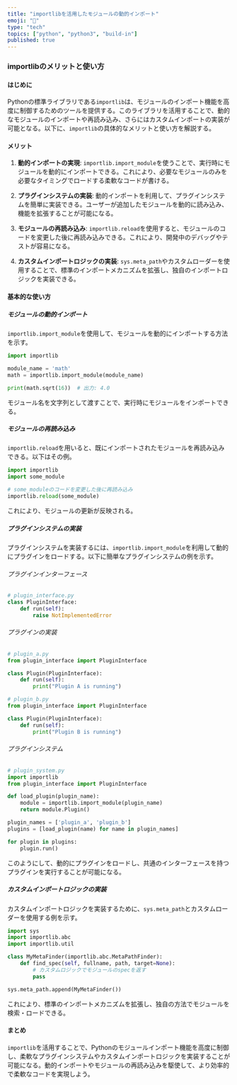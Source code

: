 ```yaml
---
title: "importlibを活用したモジュールの動的インポート"
emoji: "🦔"
type: "tech"
topics: ["python", "python3", "build-in"]
published: true
---
```

### importlibのメリットと使い方

#### はじめに

Pythonの標準ライブラリである`importlib`は、モジュールのインポート機能を高度に制御するためのツールを提供する。このライブラリを活用することで、動的なモジュールのインポートや再読み込み、さらにはカスタムインポートの実装が可能となる。以下に、`importlib`の具体的なメリットと使い方を解説する。

#### メリット

1. **動的インポートの実現**:
   `importlib.import_module`を使うことで、実行時にモジュールを動的にインポートできる。これにより、必要なモジュールのみを必要なタイミングでロードする柔軟なコードが書ける。

2. **プラグインシステムの実装**:
   動的インポートを利用して、プラグインシステムを簡単に実装できる。ユーザーが追加したモジュールを動的に読み込み、機能を拡張することが可能になる。

3. **モジュールの再読み込み**:
   `importlib.reload`を使用すると、モジュールのコードを変更した後に再読み込みできる。これにより、開発中のデバッグやテストが容易になる。

4. **カスタムインポートロジックの実装**:
   `sys.meta_path`やカスタムローダーを使用することで、標準のインポートメカニズムを拡張し、独自のインポートロジックを実装できる。

#### 基本的な使い方

##### モジュールの動的インポート

`importlib.import_module`を使用して、モジュールを動的にインポートする方法を示す。

```python
import importlib

module_name = 'math'
math = importlib.import_module(module_name)

print(math.sqrt(16))  # 出力: 4.0
```

モジュール名を文字列として渡すことで、実行時にモジュールをインポートできる。

##### モジュールの再読み込み

`importlib.reload`を用いると、既にインポートされたモジュールを再読み込みできる。以下はその例。

```python
import importlib
import some_module

# some_moduleのコードを変更した後に再読み込み
importlib.reload(some_module)
```

これにより、モジュールの更新が反映される。

##### プラグインシステムの実装

プラグインシステムを実装するには、`importlib.import_module`を利用して動的にプラグインをロードする。以下に簡単なプラグインシステムの例を示す。

###### プラグインインターフェース

```python
# plugin_interface.py
class PluginInterface:
    def run(self):
        raise NotImplementedError
```

###### プラグインの実装

```python
# plugin_a.py
from plugin_interface import PluginInterface

class Plugin(PluginInterface):
    def run(self):
        print("Plugin A is running")

# plugin_b.py
from plugin_interface import PluginInterface

class Plugin(PluginInterface):
    def run(self):
        print("Plugin B is running")
```

###### プラグインシステム

```python
# plugin_system.py
import importlib
from plugin_interface import PluginInterface

def load_plugin(plugin_name):
    module = importlib.import_module(plugin_name)
    return module.Plugin()

plugin_names = ['plugin_a', 'plugin_b']
plugins = [load_plugin(name) for name in plugin_names]

for plugin in plugins:
    plugin.run()
```

このようにして、動的にプラグインをロードし、共通のインターフェースを持つプラグインを実行することが可能になる。

##### カスタムインポートロジックの実装

カスタムインポートロジックを実装するために、`sys.meta_path`とカスタムローダーを使用する例を示す。

```python
import sys
import importlib.abc
import importlib.util

class MyMetaFinder(importlib.abc.MetaPathFinder):
    def find_spec(self, fullname, path, target=None):
        # カスタムロジックでモジュールのspecを返す
        pass

sys.meta_path.append(MyMetaFinder())
```

これにより、標準のインポートメカニズムを拡張し、独自の方法でモジュールを検索・ロードできる。

#### まとめ

`importlib`を活用することで、Pythonのモジュールインポート機能を高度に制御し、柔軟なプラグインシステムやカスタムインポートロジックを実装することが可能になる。動的インポートやモジュールの再読み込みを駆使して、より効率的で柔軟なコードを実現しよう。
